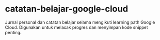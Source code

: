 # catatan-belajar-google-cloud
Jurnal personal dan catatan belajar selama mengikuti learning path Google Cloud. Digunakan untuk melacak progres dan menyimpan kode snippet penting.
